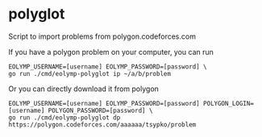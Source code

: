 # polyglot
Script to import problems from polygon.codeforces.com

If you have a polygon problem on your computer, you can run

```
EOLYMP_USERNAME=[username] EOLYMP_PASSWORD=[password] \
go run ./cmd/eolymp-polyglot ip ~/a/b/problem
```

Or you can directly download it from polygon

```
EOLYMP_USERNAME=[username] EOLYMP_PASSWORD=[password] POLYGON_LOGIN=[username] POLYGON_PASSWORD=[password] \
go run ./cmd/eolymp-polyglot dp https://polygon.codeforces.com/aaaaaa/tsypko/problem
```
